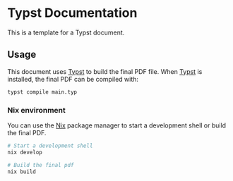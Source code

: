 # Typst Documentation

This is a template for a Typst document.

## Usage

This document uses [Typst] to build the final PDF file. When [Typst] is
installed, the final PDF can be compiled with:

```bash
typst compile main.typ
```

### Nix environment

You can use the [Nix] package manager to start a development shell or build the
final PDF.

```bash
# Start a development shell
nix develop

# Build the final pdf
nix build
```

[Typst]: https://typst.app/
[Nix]: https://nixos.org/